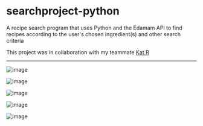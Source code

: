 # searchproject-python
A recipe search program that uses Python and the Edamam API to find recipes according to the user's chosen ingredient(s) and other search criteria

This project was in collaboration with my teammate <a href="https://github.com/Lunoctopuss">Kat R</a>

---

![image](https://user-images.githubusercontent.com/23630745/185216793-c767757b-3f37-4ef4-ba35-fc10e8fa4a8d.png)

![image](https://user-images.githubusercontent.com/23630745/185216875-202b2c52-655f-439b-93b7-9acc445adc8d.png)

![image](https://user-images.githubusercontent.com/23630745/185216991-7511e063-f16c-4035-a412-c89c78a1617d.png)

![image](https://user-images.githubusercontent.com/23630745/185217066-e7533cc8-153b-4b1d-a415-648f92e9e32e.png)

![image](https://user-images.githubusercontent.com/23630745/185217244-77288784-bcb8-4513-a88d-c058b268e3da.png)
